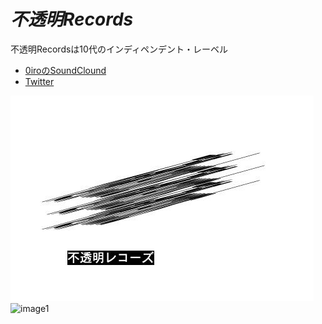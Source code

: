 # <i>不透明Records</i>
不透明Recordsは10代のインディペンデント・レーベル
- [0iroのSoundClound](https://soundcloud.com/0iro)
- [Twitter](https://twitter.com/futoumeirecords)

![image1](https://raw.githubusercontent.com/0iro/0irosite/master/IMG_9190.JPG)
![image1](https://pbs.twimg.com/media/CnFPHR0VUAADj6s.jpg)

